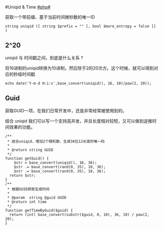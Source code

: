 #Uniqid & Time [#php#](/#php)

获取一个带前缀、基于当前时间微秒数的唯一ID
```
string uniqid ([ string $prefix = "" [, bool $more_entropy = false ]] )
```

## 2^20

uniqid 与 时间戳之间，到底是什么关系 ? 

将16进制的uniqid转换为10进制，然后除于2的20次方。这个时候，就可以得到对应的秒级时间戳
```
echo date('Y-m-d H:i:s',base_convert(uniqid(), 16, 10)/pow(2, 20));
```

## Guid

获取GUID一项，在我们日常开发中，还是非常经常被使用到的。

结合 uniqid 我们可以写一个支持高并发，并且长度相对较短，又可以做到逆推时间效果的功能。

```
/**
 * 结合uniqid，增加2个随机数，生成36位12长度的唯一码
 *
 * @return string GUID
 */
function getGuid() {
	$str = base_convert(uniqid(), 16, 36);
	$str .= base_convert(rand(0, 35), 10, 36);
	$str .= base_convert(rand(0, 35), 10, 36);
  return $str;
}
/**
 * 根据GUID获取生成时间
 *
 * @param  string @guid GUID
 * @return int time
 */
function getTimeByGuid($guid) {
  return (int) base_convert(substr($guid, 0, 10), 36, 10) / pow(2, 20);
}
```
